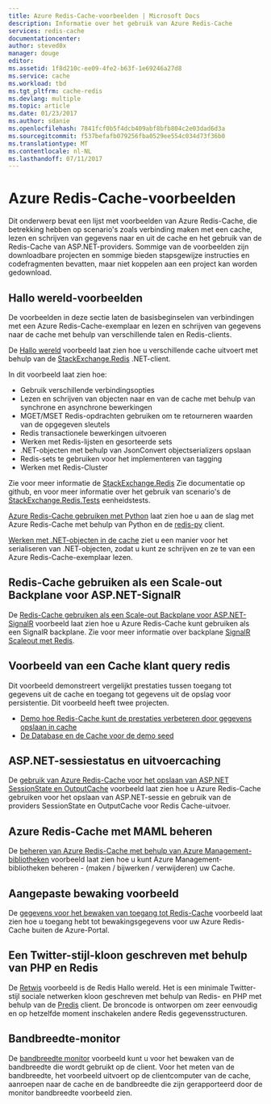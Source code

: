 ```yaml
---
title: Azure Redis-Cache-voorbeelden | Microsoft Docs
description: Informatie over het gebruik van Azure Redis-Cache
services: redis-cache
documentationcenter: 
author: steved0x
manager: douge
editor: 
ms.assetid: 1f8d210c-ee09-4fe2-b63f-1e69246a27d8
ms.service: cache
ms.workload: tbd
ms.tgt_pltfrm: cache-redis
ms.devlang: multiple
ms.topic: article
ms.date: 01/23/2017
ms.author: sdanie
ms.openlocfilehash: 7841fcf0b5f4dcb409abf8bfb804c2e03dad6d3a
ms.sourcegitcommit: f537befafb079256fba0529ee554c034d73f36b0
ms.translationtype: MT
ms.contentlocale: nl-NL
ms.lasthandoff: 07/11/2017
---
```

# <a name="azure-redis-cache-samples"></a>Azure Redis-Cache-voorbeelden
Dit onderwerp bevat een lijst met voorbeelden van Azure Redis-Cache, die betrekking hebben op scenario's zoals verbinding maken met een cache, lezen en schrijven van gegevens naar en uit de cache en het gebruik van de Redis-Cache van ASP.NET-providers. Sommige van de voorbeelden zijn downloadbare projecten en sommige bieden stapsgewijze instructies en codefragmenten bevatten, maar niet koppelen aan een project kan worden gedownload.

## <a name="hello-world-samples"></a>Hallo wereld-voorbeelden
De voorbeelden in deze sectie laten de basisbeginselen van verbindingen met een Azure Redis-Cache-exemplaar en lezen en schrijven van gegevens naar de cache met behulp van verschillende talen en Redis-clients.

De [Hallo wereld](https://github.com/rustd/RedisSamples/tree/master/HelloWorld) voorbeeld laat zien hoe u verschillende cache uitvoert met behulp van de [StackExchange.Redis](https://github.com/StackExchange/StackExchange.Redis) .NET-client.

In dit voorbeeld laat zien hoe:

* Gebruik verschillende verbindingsopties
* Lezen en schrijven van objecten naar en van de cache met behulp van synchrone en asynchrone bewerkingen
* MGET/MSET Redis-opdrachten gebruiken om te retourneren waarden van de opgegeven sleutels
* Redis transactionele bewerkingen uitvoeren
* Werken met Redis-lijsten en gesorteerde sets
* .NET-objecten met behulp van JsonConvert objectserializers opslaan
* Redis-sets te gebruiken voor het implementeren van tagging
* Werken met Redis-Cluster

Zie voor meer informatie de [StackExchange.Redis](https://github.com/StackExchange/StackExchange.Redis) Zie documentatie op github, en voor meer informatie over het gebruik van scenario's de [StackExchange.Redis.Tests](https://github.com/StackExchange/StackExchange.Redis/tree/master/StackExchange.Redis.Tests) eenheidstests.

[Azure Redis-Cache gebruiken met Python](cache-python-get-started.md) laat zien hoe u aan de slag met Azure Redis-Cache met behulp van Python en de [redis-py](https://github.com/andymccurdy/redis-py) client.

[Werken met .NET-objecten in de cache](cache-dotnet-how-to-use-azure-redis-cache.md#work-with-net-objects-in-the-cache) ziet u een manier voor het serialiseren van .NET-objecten, zodat u kunt ze schrijven en ze te van een Azure Redis-Cache-exemplaar lezen. 

## <a name="use-redis-cache-as-a-scale-out-backplane-for-aspnet-signalr"></a>Redis-Cache gebruiken als een Scale-out Backplane voor ASP.NET-SignalR
De [Redis-Cache gebruiken als een Scale-out Backplane voor ASP.NET-SignalR](https://github.com/rustd/RedisSamples/tree/master/RedisAsSignalRBackplane) voorbeeld laat zien hoe u Azure Redis-Cache kunt gebruiken als een SignalR backplane. Zie voor meer informatie over backplane [SignalR Scaleout met Redis](http://www.asp.net/signalr/overview/performance/scaleout-with-redis).

## <a name="redis-cache-customer-query-sample"></a>Voorbeeld van een Cache klant query redis
Dit voorbeeld demonstreert vergelijkt prestaties tussen toegang tot gegevens uit de cache en toegang tot gegevens uit de opslag voor persistentie. Dit voorbeeld heeft twee projecten.

* [Demo hoe Redis-Cache kunt de prestaties verbeteren door gegevens opslaan in cache](https://github.com/rustd/RedisSamples/tree/master/RedisCacheCustomerQuerySample)
* [De Database en de Cache voor de demo seed](https://github.com/rustd/RedisSamples/tree/master/SeedCacheForCustomerQuerySample)

## <a name="aspnet-session-state-and-output-caching"></a>ASP.NET-sessiestatus en uitvoercaching
De [gebruik van Azure Redis-Cache voor het opslaan van ASP.NET SessionState en OutputCache](https://github.com/rustd/RedisSamples/tree/master/SessionState_OutputCaching) voorbeeld laat zien hoe u Azure Redis-Cache gebruiken voor het opslaan van ASP.NET-sessie en gebruik van de providers SessionState en OutputCache voor Redis Cache-uitvoer.

## <a name="manage-azure-redis-cache-with-maml"></a>Azure Redis-Cache met MAML beheren
De [beheren van Azure Redis-Cache met behulp van Azure Management-bibliotheken](https://github.com/rustd/RedisSamples/tree/master/ManageCacheUsingMAML) voorbeeld laat zien hoe u kunt Azure Management-bibliotheken beheren - (maken / bijwerken / verwijderen) uw Cache. 

## <a name="custom-monitoring-sample"></a>Aangepaste bewaking voorbeeld
De [gegevens voor het bewaken van toegang tot Redis-Cache](https://github.com/rustd/RedisSamples/tree/master/CustomMonitoring) voorbeeld laat zien hoe u toegang hebt tot bewakingsgegevens voor uw Azure Redis-Cache buiten de Azure-Portal.

## <a name="a-twitter-style-clone-written-using-php-and-redis"></a>Een Twitter-stijl-kloon geschreven met behulp van PHP en Redis
De [Retwis](https://github.com/SyntaxC4-MSFT/retwis) voorbeeld is de Redis Hallo wereld. Het is een minimale Twitter-stijl sociale netwerken kloon geschreven met behulp van Redis- en PHP met behulp van de [Predis](https://github.com/nrk/predis) client. De broncode is ontworpen om zeer eenvoudig en op hetzelfde moment inschakelen andere Redis gegevensstructuren.

## <a name="bandwidth-monitor"></a>Bandbreedte-monitor
De [bandbreedte monitor](https://github.com/JonCole/SampleCode/tree/master/BandWidthMonitor) voorbeeld kunt u voor het bewaken van de bandbreedte die wordt gebruikt op de client. Voor het meten van de bandbreedte, het voorbeeld uitvoert op de clientcomputer van de cache, aanroepen naar de cache en de bandbreedte die zijn gerapporteerd door de monitor bandbreedte voorbeeld zien.

